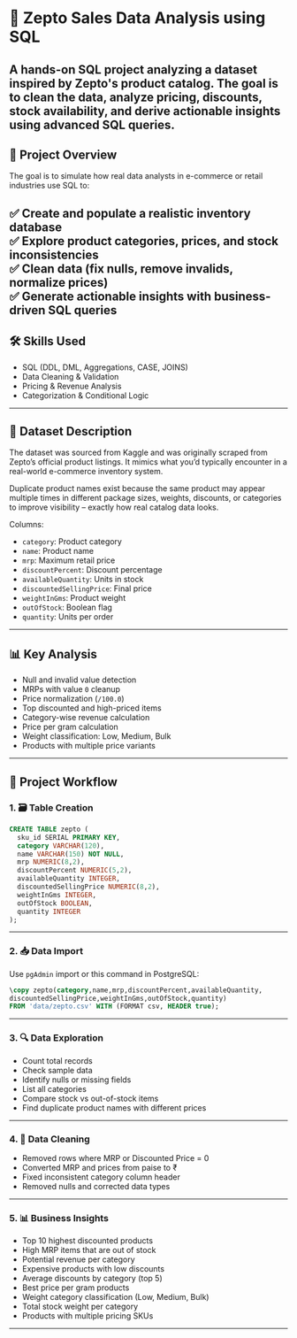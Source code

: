 # 🛒 Zepto Sales Data Analysis using SQL

A hands-on SQL project analyzing a dataset inspired by Zepto's product catalog. The goal is to clean the data, analyze pricing, discounts, stock availability, and derive actionable insights using advanced SQL queries.
---
## 📌 Project Overview

The goal is to simulate how real data analysts in e-commerce or retail industries use SQL to:

✅ Create and populate a realistic inventory database  
✅ Explore product categories, prices, and stock inconsistencies  
✅ Clean data (fix nulls, remove invalids, normalize prices)  
✅ Generate actionable insights with business-driven SQL queries
---
## 🛠️ Skills Used
- SQL (DDL, DML, Aggregations, CASE, JOINS)
- Data Cleaning & Validation
- Pricing & Revenue Analysis
- Categorization & Conditional Logic
---
## 📁 Dataset Description
The dataset was sourced from Kaggle and was originally scraped from Zepto’s official product listings. It mimics what you’d typically encounter in a real-world e-commerce inventory system.

Duplicate product names exist because the same product may appear multiple times in different package sizes, weights, discounts, or categories to improve visibility – exactly how real catalog data looks.

Columns:
- `category`: Product category
- `name`: Product name
- `mrp`: Maximum retail price
- `discountPercent`: Discount percentage
- `availableQuantity`: Units in stock
- `discountedSellingPrice`: Final price
- `weightInGms`: Product weight
- `outOfStock`: Boolean flag
- `quantity`: Units per order
---
## 📊 Key Analysis
- Null and invalid value detection
- MRPs with value `0` cleanup
- Price normalization (`/100.0`)
- Top discounted and high-priced items
- Category-wise revenue calculation
- Price per gram calculation
- Weight classification: Low, Medium, Bulk
- Products with multiple price variants
---
## 🧠 Project Workflow

### 1. 🗃️ Table Creation
```sql
CREATE TABLE zepto (
  sku_id SERIAL PRIMARY KEY,
  category VARCHAR(120),
  name VARCHAR(150) NOT NULL,
  mrp NUMERIC(8,2),
  discountPercent NUMERIC(5,2),
  availableQuantity INTEGER,
  discountedSellingPrice NUMERIC(8,2),
  weightInGms INTEGER,
  outOfStock BOOLEAN,
  quantity INTEGER
);
```

---

### 2. 📥 Data Import
Use `pgAdmin` import or this command in PostgreSQL:

```sql
\copy zepto(category,name,mrp,discountPercent,availableQuantity,
discountedSellingPrice,weightInGms,outOfStock,quantity)
FROM 'data/zepto.csv' WITH (FORMAT csv, HEADER true);
```

---

### 3. 🔍 Data Exploration
- Count total records
- Check sample data
- Identify nulls or missing fields
- List all categories
- Compare stock vs out-of-stock items
- Find duplicate product names with different prices

---

### 4. 🧹 Data Cleaning
- Removed rows where MRP or Discounted Price = 0
- Converted MRP and prices from paise to ₹
- Fixed inconsistent category column header
- Removed nulls and corrected data types

---

### 5. 📊 Business Insights
- Top 10 highest discounted products
- High MRP items that are out of stock
- Potential revenue per category
- Expensive products with low discounts
- Average discounts by category (top 5)
- Best price per gram products
- Weight category classification (Low, Medium, Bulk)
- Total stock weight per category
- Products with multiple pricing SKUs

---
